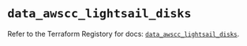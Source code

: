 # `data_awscc_lightsail_disks`

Refer to the Terraform Registory for docs: [`data_awscc_lightsail_disks`](https://registry.terraform.io/providers/hashicorp/awscc/0.70.0/docs/data-sources/lightsail_disks).

